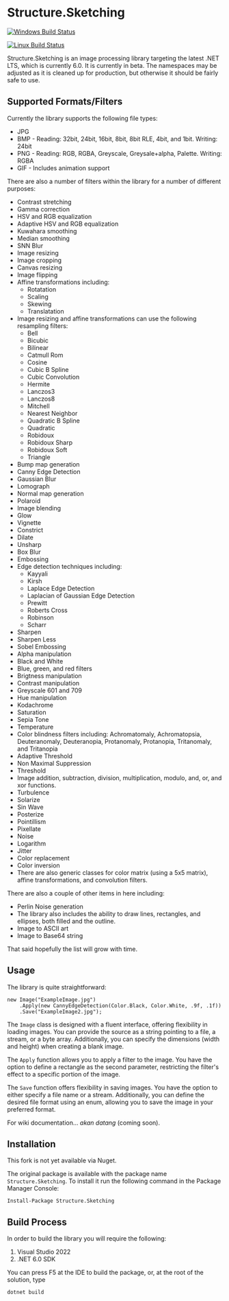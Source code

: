 # Structure.Sketching

[![Windows Build Status](https://ci.appveyor.com/api/projects/status/csn8dbhtmujay5v2?svg=true)](https://ci.appveyor.com/project/tzinmein/structure-sketching)

[![Linux Build Status](https://github.com/tzinmein/Structure.Sketching/actions/workflows/dotnet.yml/badge.svg)](https://github.com/tzinmein/Structure.Sketching/actions/workflows/dotnet.yml)

Structure.Sketching is an image processing library targeting the latest .NET LTS, which is currently 6.0. It is currently in beta. The namespaces may be adjusted as it is cleaned up for production, but otherwise it should be fairly safe to use.

## Supported Formats/Filters

Currently the library supports the following file types:

* JPG
* BMP - Reading: 32bit, 24bit, 16bit, 8bit, 8bit RLE, 4bit, and 1bit. Writing: 24bit
* PNG - Reading: RGB, RGBA, Greyscale, Greysale+alpha, Palette. Writing: RGBA
* GIF - Includes animation support

There are also a number of filters within the library for a number of different purposes:

- Contrast stretching
- Gamma correction
- HSV and RGB equalization
- Adaptive HSV and RGB equalization
- Kuwahara smoothing
- Median smoothing
- SNN Blur
- Image resizing
- Image cropping
- Canvas resizing
- Image flipping
- Affine transformations including:
  - Rotatation
  - Scaling
  - Skewing
  - Translatation
- Image resizing and affine transformations can use the following resampling filters:
  - Bell
  - Bicubic
  - Bilinear
  - Catmull Rom
  - Cosine
  - Cubic B Spline
  - Cubic Convolution
  - Hermite
  - Lanczos3
  - Lanczos8
  - Mitchell
  - Nearest Neighbor
  - Quadratic B Spline
  - Quadratic
  - Robidoux
  - Robidoux Sharp
  - Robidoux Soft
  - Triangle
- Bump map generation
- Canny Edge Detection
- Gaussian Blur
- Lomograph
- Normal map generation
- Polaroid
- Image blending
- Glow
- Vignette
- Constrict
- Dilate
- Unsharp
- Box Blur
- Embossing
- Edge detection techniques including:
  - Kayyali
  - Kirsh
  - Laplace Edge Detection
  - Laplacian of Gaussian Edge Detection
  - Prewitt
  - Roberts Cross
  - Robinson
  - Scharr
- Sharpen
- Sharpen Less
- Sobel Embossing
- Alpha manipulation
- Black and White
- Blue, green, and red filters
- Brigtness manipulation
- Contrast manipulation
- Greyscale 601 and 709
- Hue manipulation
- Kodachrome
- Saturation
- Sepia Tone
- Temperature
- Color blindness filters including: Achromatomaly, Achromatopsia, Deuteranomaly, Deuteranopia, Protanomaly, Protanopia, Tritanomaly, and Tritanopia
- Adaptive Threshold
- Non Maximal Suppression
- Threshold
- Image addition, subtraction, division, multiplication, modulo, and, or, and xor functions.
- Turbulence
- Solarize
- Sin Wave
- Posterize
- Pointillism
- Pixellate
- Noise
- Logarithm
- Jitter
- Color replacement
- Color inversion
- There are also generic classes for color matrix (using a 5x5 matrix), affine transformations, and convolution filters.

There are also a couple of other items in here including:

- Perlin Noise generation
- The library also includes the ability to draw lines, rectangles, and ellipses, both filled and the outline.
- Image to ASCII art
- Image to Base64 string

That said hopefully the list will grow with time.

## Usage

The library is quite straightforward:

	new Image("ExampleImage.jpg")
		.Apply(new CannyEdgeDetection(Color.Black, Color.White, .9f, .1f))
		.Save("ExampleImage2.jpg");
		
The `Image` class is designed with a fluent interface, offering flexibility in loading images. You can provide the source as a string pointing to a file, a stream, or a byte array. Additionally, you can specify the dimensions (width and height) when creating a blank image.

The `Apply` function allows you to apply a filter to the image. You have the option to define a rectangle as the second parameter, restricting the filter's effect to a specific portion of the image.

The `Save` function offers flexibility in saving images. You have the option to either specify a file name or a stream. Additionally, you can define the desired file format using an enum, allowing you to save the image in your preferred format.

For wiki documentation... *akan datang* (coming soon).

## Installation

This fork is not yet available via Nuget.

The original package is available with the package name `Structure.Sketching`. To install it run the following command in the Package Manager Console:

```
Install-Package Structure.Sketching
````

## Build Process

In order to build the library you will require the following:

1. Visual Studio 2022
2. .NET 6.0 SDK

You can press F5 at the IDE to build the package, or, at the root of the solution, type

```
dotnet build
```	